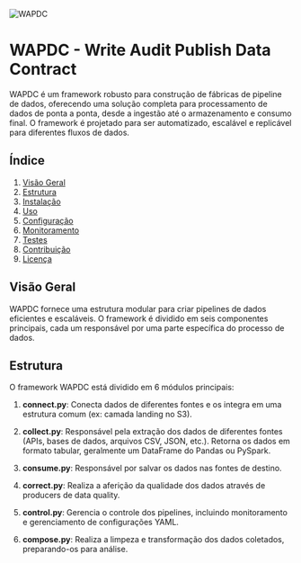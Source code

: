 ![WAPDC]("https://github.com/GGOMESSANTOS/wapdc/logo.jpg")


# WAPDC - Write Audit Publish Data Contract

WAPDC é um framework robusto para construção de fábricas de pipeline de dados, oferecendo uma solução completa para processamento de dados de ponta a ponta, desde a ingestão até o armazenamento e consumo final. O framework é projetado para ser automatizado, escalável e replicável para diferentes fluxos de dados.

## Índice

1. [Visão Geral](#visão-geral)
2. [Estrutura](#estrutura)
3. [Instalação](#instalação)
4. [Uso](#uso)
5. [Configuração](#configuração)
6. [Monitoramento](#monitoramento)
7. [Testes](#testes)
8. [Contribuição](#contribuição)
9. [Licença](#licença)

## Visão Geral

WAPDC fornece uma estrutura modular para criar pipelines de dados eficientes e escaláveis. O framework é dividido em seis componentes principais, cada um responsável por uma parte específica do processo de dados.

## Estrutura

O framework WAPDC está dividido em 6 módulos principais:

1. **connect.py**: Conecta dados de diferentes fontes e os integra em uma estrutura comum (ex: camada landing no S3).

2. **collect.py**: Responsável pela extração dos dados de diferentes fontes (APIs, bases de dados, arquivos CSV, JSON, etc.). Retorna os dados em formato tabular, geralmente um DataFrame do Pandas ou PySpark.

3. **consume.py**: Responsável por salvar os dados nas fontes de destino.

4. **correct.py**: Realiza a aferição da qualidade dos dados através de producers de data quality.

5. **control.py**: Gerencia o controle dos pipelines, incluindo monitoramento e gerenciamento de configurações YAML.

6. **compose.py**: Realiza a limpeza e transformação dos dados coletados, preparando-os para análise.


